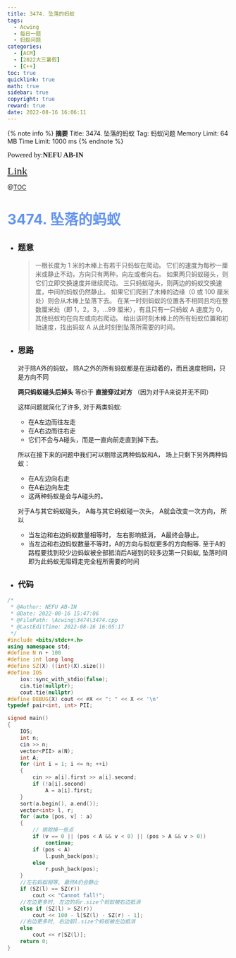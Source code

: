 ```yaml
---
title: 3474. 坠落的蚂蚁
tags:
  - Acwing
  - 每日一题
  - 蚂蚁问题
categories:
  - [ACM] 
  - [2022大三暑假] 
  - [C++]
toc: true
quicklink: true
math: true
sidebar: true
copyright: true
reward: true
date: 2022-08-16 16:06:11
---
```



{% note info %}
**摘要**
Title: 3474. 坠落的蚂蚁
Tag: 蚂蚁问题
Memory Limit: 64 MB
Time Limit: 1000 ms
{% endnote %}
<!-- more -->

<font size=3 face=楷体>Powered by:**NEFU AB-IN**</font>

<font color=#FFA500 size=5 face=楷体>[Link](https://www.acwing.com/problem/content/description/3477/)</font>

@[TOC](文章目录)

# <font color=#6495ED size=6>3474. 坠落的蚂蚁</font>

* ## <font size=4 face=粗体>题意</font>

  >一根长度为 1 米的木棒上有若干只蚂蚁在爬动。
  >它们的速度为每秒一厘米或静止不动，方向只有两种，向左或者向右。
  >如果两只蚂蚁碰头，则它们立即交换速度并继续爬动。
  >三只蚂蚁碰头，则两边的蚂蚁交换速度，中间的蚂蚁仍然静止。
  >如果它们爬到了木棒的边缘（0 或 100 厘米处）则会从木棒上坠落下去。
  >在某一时刻蚂蚁的位置各不相同且均在整数厘米处（即 1，2，3，…99 厘米），有且只有一只蚂蚁 A 速度为 0，其他蚂蚁均在向左或向右爬动。
  >给出该时刻木棒上的所有蚂蚁位置和初始速度，找出蚂蚁 A 从此时刻到坠落所需要的时间。

* ## <font size=4 face=粗体>思路</font>

  对于除A外的蚂蚁， 除A之外的所有蚂蚁都是在运动着的，而且速度相同，只是方向不同
  
  **两只蚂蚁碰头后掉头** 等价于 **直接穿过对方** （因为对于A来说并无不同）

  这样问题就简化了许多, 对于两类蚂蚁: 
  * 在A左边而往左走
  * 在A右边而往右走
  * 它们不会与A碰头，而是一直向前走直到掉下去。

  所以在接下来的问题中我们可以剔除这两种蚂蚁和A， 场上只剩下另外两种蚂蚁： 
  * 在A左边向右走
  * 在A右边向左走
  * 这两种蚂蚁是会与A碰头的。

  对于A与其它蚂蚁碰头， A每与其它蚂蚁碰一次头， A就会改变一次方向，
  所以

  * 当左边和右边蚂蚁数量相等时， 左右影响抵消， A最终会静止。
  * 当左边和右边蚂蚁数量不等时，A的方向与蚂蚁更多的方向相等. 至于A的路程要找到较少边蚂蚁被全部抵消后A碰到的较多边第一只蚂蚁, 坠落时间即为此蚂蚁无阻碍走完全程所需要的时间


* ## <font size=4 face=粗体>代码</font>

```cpp
/*
 * @Author: NEFU AB-IN
 * @Date: 2022-08-16 15:47:06
 * @FilePath: \Acwing\3474\3474.cpp
 * @LastEditTime: 2022-08-16 16:05:17
 */
#include <bits/stdc++.h>
using namespace std;
#define N n + 100
#define int long long
#define SZ(X) ((int)(X).size())
#define IOS                                                                                                            \
    ios::sync_with_stdio(false);                                                                                       \
    cin.tie(nullptr);                                                                                                  \
    cout.tie(nullptr)
#define DEBUG(X) cout << #X << ": " << X << '\n'
typedef pair<int, int> PII;

signed main()
{
    IOS;
    int n;
    cin >> n;
    vector<PII> a(N);
    int A;
    for (int i = 1; i <= n; ++i)
    {
        cin >> a[i].first >> a[i].second;
        if (!a[i].second)
            A = a[i].first;
    }
    sort(a.begin(), a.end());
    vector<int> l, r;
    for (auto [pos, v] : a)
    {
        // 排除掉一些点
        if (v == 0 || (pos < A && v < 0) || (pos > A && v > 0))
            continue;
        if (pos < A)
            l.push_back(pos);
        else
            r.push_back(pos);
    }
    //左右蚂蚁相等, 最终A仍会静止
    if (SZ(l) == SZ(r))
        cout << "Cannot fall!";
    //左边更多时, 左边的后r.size个蚂蚁被右边抵消
    else if (SZ(l) > SZ(r))
        cout << 100 - l[SZ(l) - SZ(r) - 1];
    //右边更多时, 右边前l.size个蚂蚁被左边抵消
    else
        cout << r[SZ(l)];
    return 0;
}
```